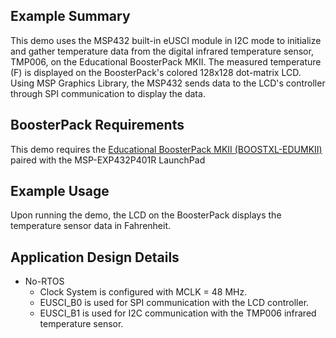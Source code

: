 ## Example Summary

This demo uses the MSP432 built-in eUSCI module in I2C mode to initialize and gather temperature data from the digital infrared temperature sensor, TMP006, on the Educational BoosterPack MKII. The measured temperature (F) is displayed on the BoosterPack's colored 128x128 dot-matrix LCD. Using MSP Graphics Library, the MSP432 sends data to the LCD's controller through SPI communication to display the data.

## BoosterPack Requirements

This demo requires the [Educational BoosterPack MKII (BOOSTXL-EDUMKII)](http://www.ti.com/tool/BOOSTXL-EDUMKII) paired with the MSP-EXP432P401R LaunchPad

## Example Usage

Upon running the demo, the LCD on the BoosterPack displays the temperature sensor data in Fahrenheit.

## Application Design Details

* No-RTOS
  * Clock System is configured with MCLK = 48 MHz.
  * EUSCI_B0 is used for SPI communication with the LCD controller.
  * EUSCI_B1 is used for I2C communication with the TMP006 infrared temperature sensor.

